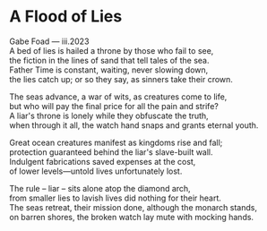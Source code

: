 # A Flood of Lies

<div class="cd smcp">Gabe Foad — iii.2023</div>

<div class="fancy poem">
A bed of lies is hailed a throne by those who fail to see,<br>
the fiction in the lines of sand that tell tales of the sea.<br>
Father Time is constant, waiting, never slowing down,<br>
the lies catch up; or so they say, as sinners take their crown.<br>

The seas advance, a war of wits, as creatures come to life,<br>
but who will pay the final price for all the pain and strife?<br>
A liar's throne is lonely while they obfuscate the truth,<br>
when through it all, the watch hand snaps and grants eternal youth.<br>

Great ocean creatures manifest as kingdoms rise and fall;<br>
protection guaranteed behind the liar's slave-built wall.<br>
Indulgent fabrications saved expenses at the cost,<br>
of lower levels—untold lives unfortunately lost.<br>

The rule – liar – sits alone atop the diamond arch,<br>
from smaller lies to lavish lives did nothing for their heart.<br>
The seas retreat, their mission done, although the monarch stands,<br>
on barren shores, the broken watch lay mute with mocking hands.<br>
</div>